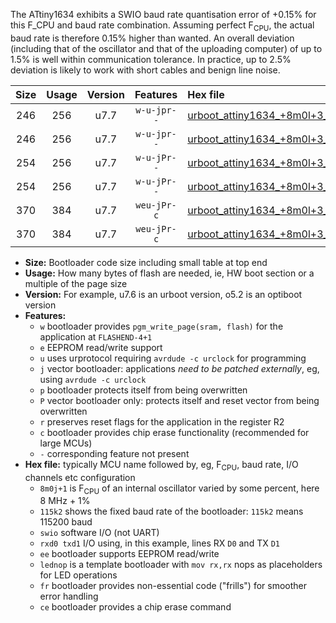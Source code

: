 The ATtiny1634 exhibits a SWIO baud rate quantisation error of +0.15% for this F_CPU and baud rate combination. Assuming perfect F<sub>CPU</sub>, the actual baud rate is therefore 0.15% higher than wanted. An overall deviation (including that of the oscillator and that of the uploading computer) of up to 1.5% is well within communication tolerance. In practice, up to 2.5% deviation is likely to work with short cables and benign line noise.

|Size|Usage|Version|Features|Hex file|
|:-:|:-:|:-:|:-:|:--|
|246|256|u7.7|`w-u-jpr--`|[urboot_attiny1634_+8m0l+3_+++9k6_swio_rxa7_txb0_lednop.hex](https://raw.githubusercontent.com/stefanrueger/urboot.hex/main/mcus/attiny1634/internal_oscillator/fcpu_+8m0l+3/br_+++9k6/urboot_attiny1634_+8m0l+3_+++9k6_swio_rxa7_txb0_lednop.hex)|
|246|256|u7.7|`w-u-jpr--`|[urboot_attiny1634_+8m0l+3_+++9k6_swio_rxb1_txb2_lednop.hex](https://raw.githubusercontent.com/stefanrueger/urboot.hex/main/mcus/attiny1634/internal_oscillator/fcpu_+8m0l+3/br_+++9k6/urboot_attiny1634_+8m0l+3_+++9k6_swio_rxb1_txb2_lednop.hex)|
|254|256|u7.7|`w-u-jPr--`|[urboot_attiny1634_+8m0l+3_+++9k6_swio_rxa7_txb0.hex](https://raw.githubusercontent.com/stefanrueger/urboot.hex/main/mcus/attiny1634/internal_oscillator/fcpu_+8m0l+3/br_+++9k6/urboot_attiny1634_+8m0l+3_+++9k6_swio_rxa7_txb0.hex)|
|254|256|u7.7|`w-u-jPr--`|[urboot_attiny1634_+8m0l+3_+++9k6_swio_rxb1_txb2.hex](https://raw.githubusercontent.com/stefanrueger/urboot.hex/main/mcus/attiny1634/internal_oscillator/fcpu_+8m0l+3/br_+++9k6/urboot_attiny1634_+8m0l+3_+++9k6_swio_rxb1_txb2.hex)|
|370|384|u7.7|`weu-jPr-c`|[urboot_attiny1634_+8m0l+3_+++9k6_swio_rxa7_txb0_ee_lednop_fr_ce.hex](https://raw.githubusercontent.com/stefanrueger/urboot.hex/main/mcus/attiny1634/internal_oscillator/fcpu_+8m0l+3/br_+++9k6/urboot_attiny1634_+8m0l+3_+++9k6_swio_rxa7_txb0_ee_lednop_fr_ce.hex)|
|370|384|u7.7|`weu-jPr-c`|[urboot_attiny1634_+8m0l+3_+++9k6_swio_rxb1_txb2_ee_lednop_fr_ce.hex](https://raw.githubusercontent.com/stefanrueger/urboot.hex/main/mcus/attiny1634/internal_oscillator/fcpu_+8m0l+3/br_+++9k6/urboot_attiny1634_+8m0l+3_+++9k6_swio_rxb1_txb2_ee_lednop_fr_ce.hex)|

- **Size:** Bootloader code size including small table at top end
- **Usage:** How many bytes of flash are needed, ie, HW boot section or a multiple of the page size
- **Version:** For example, u7.6 is an urboot version, o5.2 is an optiboot version
- **Features:**
  + `w` bootloader provides `pgm_write_page(sram, flash)` for the application at `FLASHEND-4+1`
  + `e` EEPROM read/write support
  + `u` uses urprotocol requiring `avrdude -c urclock` for programming
  + `j` vector bootloader: applications *need to be patched externally*, eg, using `avrdude -c urclock`
  + `p` bootloader protects itself from being overwritten
  + `P` vector bootloader only: protects itself and reset vector from being overwritten
  + `r` preserves reset flags for the application in the register R2
  + `c` bootloader provides chip erase functionality (recommended for large MCUs)
  + `-` corresponding feature not present
- **Hex file:** typically MCU name followed by, eg, F<sub>CPU</sub>, baud rate, I/O channels etc configuration
  + `8m0j+1` is F<sub>CPU</sub> of an internal oscillator varied by some percent, here 8 MHz + 1%
  + `115k2` shows the fixed baud rate of the bootloader: `115k2` means 115200 baud
  + `swio` software I/O (not UART)
  + `rxd0 txd1` I/O using, in this example, lines RX `D0` and TX `D1`
  + `ee` bootloader supports EEPROM read/write
  + `lednop` is a template bootloader with `mov rx,rx` nops as placeholders for LED operations
  + `fr` bootloader provides non-essential code ("frills") for smoother error handling
  + `ce` bootloader provides a chip erase command
